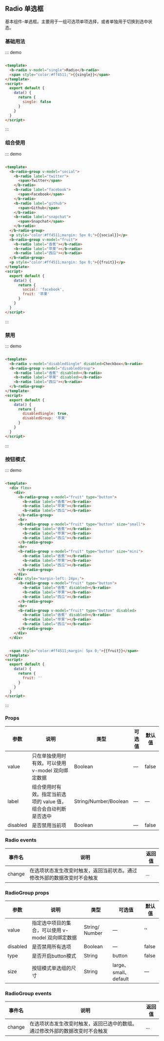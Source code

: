 ## Radio 单选框

基本组件-单选框。主要用于一组可选项单项选择，或者单独用于切换到选中状态。

### 基础用法

::: demo

```html

<template>
  <b-radio v-model="single">Radio</b-radio>
  <span style="color:#ff4511;">{{single}}</span>
</template>
<script>
  export default {
    data() {
      return {
        single: false
      }
    }
  }
</script>
```

:::

### 组合使用

::: demo

```html

<template>
  <b-radio-group v-model="social">
    <b-radio label="twitter">
      <span>Twitter</span>
    </b-radio>
    <b-radio label="facebook">
      <span>Facebook</span>
    </b-radio>
    <b-radio label="github">
      <span>Github</span>
    </b-radio>
    <b-radio label="snapchat">
      <span>Snapchat</span>
    </b-radio>
  </b-radio-group>
  <p style="color:#ff4511;margin: 5px 0;">{{social}}</p>
  <b-radio-group v-model="fruit">
    <b-radio label="香蕉"></b-radio>
    <b-radio label="苹果"></b-radio>
    <b-radio label="西瓜"></b-radio>
  </b-radio-group>
  <p style="color:#ff4511;margin: 5px 0;">{{fruit}}</p>
</template>
<script>
  export default {
    data() {
      return {
        social: 'facebook',
        fruit: '苹果'
      }
    }
  }
</script>
```

:::

### 禁用

::: demo

```html

<template>
  <b-radio v-model="disabledSingle" disabled>Checkbox</b-radio>
  <b-radio-group v-model="disabledGroup">
    <b-radio label="香蕉" disabled></b-radio>
    <b-radio label="苹果" disabled></b-radio>
    <b-radio label="西瓜"></b-radio>
  </b-radio-group>
</template>
<script>
  export default {
    data() {
      return {
        disabledSingle: true,
        disabledGroup: '苹果'
      }
    }
  }
</script>
```

:::

### 按钮模式

::: demo

```html

<template>
  <div flex>
    <div>
      <b-radio-group v-model="fruit" type="button">
        <b-radio label="香蕉"></b-radio>
        <b-radio label="苹果"></b-radio>
        <b-radio label="西瓜"></b-radio>
      </b-radio-group>
      <br>
      <b-radio-group v-model="fruit" type="button" size="small">
        <b-radio label="香蕉"></b-radio>
        <b-radio label="苹果"></b-radio>
        <b-radio label="西瓜"></b-radio>
      </b-radio-group>
      <br>
      <b-radio-group v-model="fruit" type="button" size="mini">
        <b-radio label="香蕉"></b-radio>
        <b-radio label="苹果"></b-radio>
        <b-radio label="西瓜"></b-radio>
      </b-radio-group>
    </div>
    <div style="margin-left: 24px;">
      <b-radio-group v-model="fruit" type="button">
        <b-radio label="香蕉" disabled></b-radio>
        <b-radio label="苹果"></b-radio>
        <b-radio label="西瓜"></b-radio>
      </b-radio-group>
      <br>
      <b-radio-group v-model="fruit" type="button" disabled>
        <b-radio label="香蕉" disabled></b-radio>
        <b-radio label="苹果"></b-radio>
        <b-radio label="西瓜"></b-radio>
      </b-radio-group>
    </div>
  </div>


  <span style="color:#ff4511;margin: 5px 0;">{{fruit}}</span>
</template>
<script>
  export default {
    data() {
      return {
        fruit: ''
      }
    }
  }
</script>
```

:::

### Props

| 参数      | 说明    | 类型      | 可选值       | 默认值   |
|---------- |-------- |---------- |-------------  |-------- |
| value     | 只在单独使用时有效。可以使用 v-model 双向绑定数据   | Boolean  |  —   |   false  |
| label     | 组合使用时有效。指定当前选项的 value 值，组合会自动判断是否选中   | String/Number/Boolean  |  —   |    —   |
| disabled     | 是否禁用当前项  | Boolean  |  —   |   false  |

### Radio events

| 事件名      | 说明    | 返回值  |
|---------- |-------- |---------- |
| change     | 在选项状态发生改变时触发，返回当前状态。通过修改外部的数据改变时不会触发  | ... |

### RadioGroup  props

| 参数      | 说明    | 类型      | 可选值       | 默认值   |
|---------- |-------- |---------- |-------------  |-------- |
| value   | 指定选中项目的集合，可以使用 v-model 双向绑定数据  | String/ Number  |  —   |   ''  |
| disabled     | 是否禁用所有选项  | Boolean  |  —   |  false  |
| type     | 是否开启button模式  | String  |  button   |   false  |
| size   | 按钮模式单选组的尺寸  |String  | large、small、default | — |

### RadioGroup  events

| 事件名      | 说明    | 返回值  |
|---------- |-------- |---------- |
| change     | 在选项状态发生改变时触发，返回已选中的数组。通过修改外部的数据改变时不会触发 | ... |

